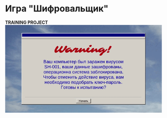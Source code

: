 # Игра "Шифровальщик"
**TRAINING PROJECT**
![](https://github.com/nikiveron/LockerGame/blob/main/ShortReview.gif)
